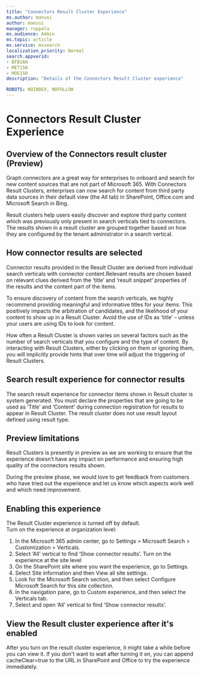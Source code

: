 ```yaml
---
title: "Connectors Result Cluster Experience"
ms.author: manusi
author: manusi
manager: ruppala
ms.audience: Admin
ms.topic: article
ms.service: mssearch
localization_priority: Normal
search.appverid:
- BFB160
- MET150
- MOE150
description: "Details of the Connectors Result Cluster experience"

ROBOTS: NOINDEX, NOFOLLOW
---
```

# Connectors Result Cluster Experience 

## Overview of the Connectors result cluster (Preview)  
Graph connectors are a great way for enterprises to onboard and search for new content sources that are not part of Microsoft 365. With Connectors Result Clusters, enterprises can now search for content from third party data sources in their default view (the All tab) in SharePoint, Office.com and Microsoft Search in Bing. 

Result clusters help users easily discover and explore third party content which was previously only present in search verticals tied to connectors. The results shown in a result cluster are grouped together based on how they are configured by the tenant administrator in a search vertical.  

## How connector results are selected  
Connector results provided in the Result Cluster are derived from individual search verticals with connector content.Relevant results are chosen based on relevant clues derived from the ‘title’ and ‘result snippet’ properties of the results and the content part of the items. 

To ensure discovery of content from the search verticals, we highly recommend providing meaningful and informative titles for your items. This positively impacts the arbitration of candidates, and the likelihood of your content to show up in a Result Cluster. Avoid the use of IDs as ‘title’ – unless your users are using IDs to look for content. 

How often a Result Cluster is shown varies on several factors such as the number of search verticals that you configure and the type of content. By interacting with Result Clusters, either by clicking on them or ignoring them, you will implicitly provide hints that over time will adjust the triggering of Result Clusters.

## Search result experience for connector results
The search result experience for connector items shown in Result cluster is system generated. You must declare the properties that are going to be used as ‘Title’ and ‘Content’ during connection registration for results to appear in Result Cluster. The result cluster does not use result layout defined using result type.

## Preview limitations  
Result Clusters is presently in preview as we are working to ensure that the experience doesn’t have any impact on performance and ensuring high quality of the connectors results shown.  

During the preview phase, we would love to get feedback from customers who have tried out the experience and let us know which aspects work well and which need improvement.

## Enabling this experience   
The Result Cluster experience is turned off by default.  
Turn on the experience at organization level:   
1.	In the Microsoft 365 admin center, go to Settings > Microsoft Search > Customization > Verticals.  
2.	Select  ‘All’ vertical to find ‘Show connector results’. 
Turn on the experience at the site level 
1.	On the SharePoint site where you want the experience, go to Settings. 
2.	Select Site information and then View all site settings. 
3.	Look for the Microsoft Search section, and then select Configure Microsoft Search for this site collection. 
4.	In the navigation pane, go to Custom experience, and then select the Verticals tab. 
5.	Select  and open ‘All’ vertical to find ‘Show connector results’.

## View the Result cluster experience after it's enabled
After you turn on the result cluster experience, it might take a while before you  can view it. If you don't want to wait after turning it on, you can append cacheClear=true to the URL in SharePoint and Office to try the experience immediately.  

